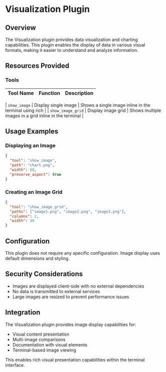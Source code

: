 # Visualization Plugin

## Overview

The Visualization plugin provides data visualization and charting capabilities. This plugin enables the display of data in various visual formats, making it easier to understand and analyze information.

## Resources Provided

### Tools

| Tool Name | Function | Description |
|-----------|----------|-------------|

| `show_image` | Display single image | Shows a single image inline in the terminal using rich |
| `show_image_grid` | Display image grid | Shows multiple images in a grid inline in the terminal |

## Usage Examples

### Displaying an Image
```json
{
  "tool": "show_image",
  "path": "chart.png",
  "width": 80,
  "preserve_aspect": true
}
```

### Creating an Image Grid
```json
{
  "tool": "show_image_grid",
  "paths": ["image1.png", "image2.png", "image3.png"],
  "columns": 2,
  "width": 40
}
```




## Configuration

This plugin does not require any specific configuration. Image display uses default dimensions and styling.


## Security Considerations

- Images are displayed client-side with no external dependencies
- No data is transmitted to external services
- Large images are resized to prevent performance issues

## Integration

The Visualization plugin provides image display capabilities for:

- Visual content presentation
- Multi-image comparisons
- Documentation with visual elements
- Terminal-based image viewing

This enables rich visual presentation capabilities within the terminal interface.